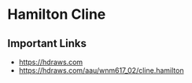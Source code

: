 # Hamilton Cline

## Important Links

- https://hdraws.com
- https://hdraws.com/aau/wnm617_02/cline.hamilton